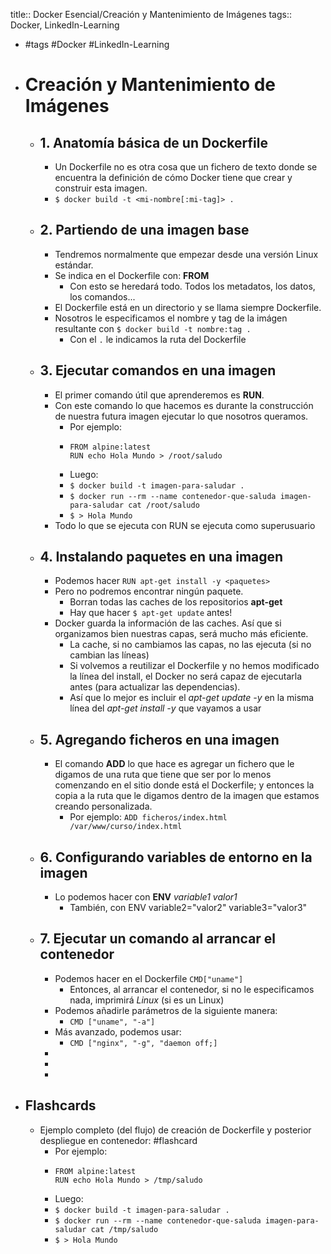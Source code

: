 title:: Docker Esencial/Creación y Mantenimiento de Imágenes
tags:: Docker, LinkedIn-Learning

- #tags #Docker #LinkedIn-Learning
- # Creación y Mantenimiento de Imágenes
	- ## 1. Anatomía básica de un Dockerfile
		- Un Dockerfile no es otra cosa que un fichero de texto donde se encuentra la definición de cómo Docker tiene que crear y construir esta imagen.
		- `$ docker build -t <mi-nombre[:mi-tag]> .`
	- ## 2. Partiendo de una imagen base
		- Tendremos normalmente que empezar desde una versión Linux estándar.
		- Se indica en el Dockerfile con: **FROM** <image>
			- Con esto se heredará todo. Todos los metadatos, los datos, los comandos...
		- El Dockerfile está en un directorio y se llama siempre Dockerfile.
		- Nosotros le especificamos el nombre y tag de la imágen resultante con `$ docker build -t nombre:tag .`
			- Con el `.` le indicamos la ruta del Dockerfile
	- ## 3. Ejecutar comandos en una imagen
		- El primer comando útil que aprenderemos es **RUN**.
		- Con este comando lo que hacemos es durante la construcción de nuestra futura imagen ejecutar lo que nosotros queramos.
			- Por ejemplo:
			- ```
			  FROM alpine:latest
			  RUN echo Hola Mundo > /root/saludo
			  ```
			- Luego:
			- `$ docker build -t imagen-para-saludar .`
			- `$ docker run --rm --name contenedor-que-saluda imagen-para-saludar cat /root/saludo`
			- `$ > Hola Mundo`
		- Todo lo que se ejecuta con RUN se ejecuta como superusuario
	- ## 4. Instalando paquetes en una imagen
		- Podemos hacer `RUN apt-get install -y <paquetes>`
		- Pero no podremos encontrar ningún paquete.
			- Borran todas las caches de los repositorios **apt-get**
			- Hay que hacer `$ apt-get update` antes!
		- Docker guarda la información de las caches. Así que si organizamos bien nuestras capas, será mucho más eficiente.
			- La cache, si no cambiamos las capas, no las ejecuta (si no cambian las líneas)
			- Si volvemos a reutilizar el Dockerfile y no hemos modificado la línea del install, el Docker no será capaz de ejecutarla antes (para actualizar las dependencias).
			- Así que lo mejor es incluir el *apt-get update -y* en la misma línea del *apt-get install -y* que vayamos a usar
	- ## 5. Agregando ficheros en una imagen
		- El comando **ADD** lo que hace es agregar un fichero que le digamos de una ruta que tiene que ser por lo menos comenzando en el sitio donde está el Dockerfile; y entonces la copia a la ruta que le digamos dentro de la imagen que estamos creando personalizada.
			- Por ejemplo: `ADD ficheros/index.html /var/www/curso/index.html`
	- ## 6. Configurando variables de entorno en la imagen
		- Lo podemos hacer con **ENV** *variable1 valor1*
			- También, con ENV variable2="valor2" variable3="valor3"
	- ## 7. Ejecutar un comando al arrancar el contenedor
		- Podemos hacer en el Dockerfile `CMD["uname"]`
			- Entonces, al arrancar el contenedor, si no le especificamos nada, imprimirá *Linux* (si es un Linux)
		- Podemos añadirle parámetros de la siguiente manera:
			- `CMD ["uname", "-a"]`
		- Más avanzado, podemos usar:
			- `CMD ["nginx", "-g", "daemon off;]`
		-
		-
		-
- ## Flashcards
	- Ejemplo completo (del flujo) de creación de Dockerfile y posterior despliegue en contenedor: #flashcard
		- Por ejemplo:
		- ```
		  FROM alpine:latest
		  RUN echo Hola Mundo > /tmp/saludo
		  ```
		- Luego:
		- `$ docker build -t imagen-para-saludar .`
		- `$ docker run --rm --name contenedor-que-saluda imagen-para-saludar cat /tmp/saludo`
		- `$ > Hola Mundo`